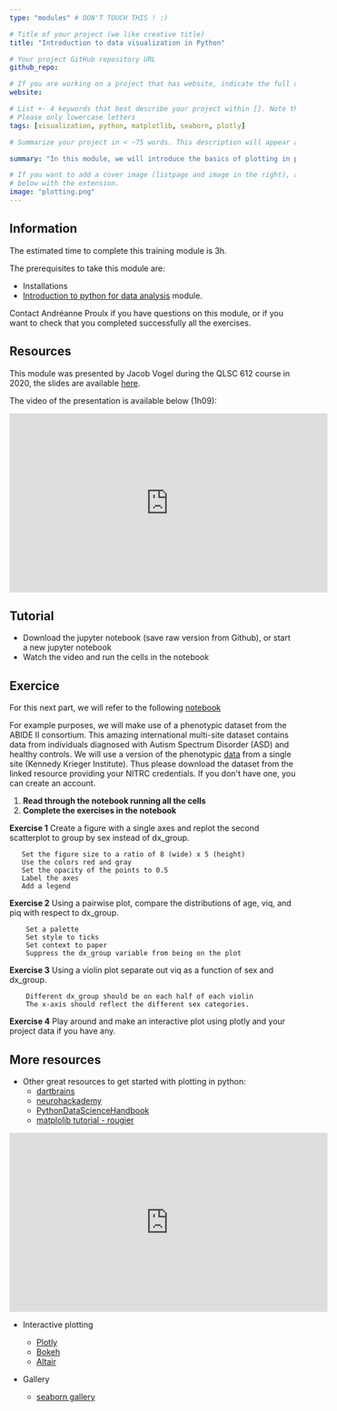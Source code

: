 ```yaml
---
type: "modules" # DON'T TOUCH THIS ! :)

# Title of your project (we like creative title)
title: "Introduction to data visualization in Python"

# Your project GitHub repository URL
github_repo:

# If you are working on a project that has website, indicate the full url including "https://" below or leave it empty.
website:

# List +- 4 keywords that best describe your project within []. Note that the project summary also involves a number of key words. Those are listed on top of the [github repository](https://github.com/PSY6983-2021/project_template), click `manage topics`.
# Please only lowercase letters
tags: [visualization, python, matplotlib, seaborn, plotly]

# Summarize your project in < ~75 words. This description will appear at the top of your page and on the list page with other projects..

summary: "In this module, we will introduce the basics of plotting in python with some of most commonly used packages such as matplotlib and seaborn."

# If you want to add a cover image (listpage and image in the right), add it to your directory and indicate the name
# below with the extension.
image: "plotting.png"
---
```

<!-- This is an html comment and this won't appear in the rendered page. You are now editing the "content" area, the core of your description. Everything that you can do in markdown is allowed below. We added a couple of comments to guide your through documenting your progress. -->

## Information

The estimated time to complete this training module is 3h.

The prerequisites to take this module are:
 * Installations
 * [Introduction to python for data analysis](https://psy6983.brainhackmtl.org/modules/python_data_analysis/) module.

Contact Andréanne Proulx if you have questions on this module, or if you want to check that you completed successfully all the exercises.


## Resources
This module was presented by Jacob Vogel during the QLSC 612 course in 2020, the slides are available [here](https://github.com/neurodatascience/course-materials-2020/blob/master/lectures/14-may/01-data-visualization/python_visualization_for_data.ipynb).

The video of the presentation is available below (1h09):
<iframe width="560" height="315" src="https://www.youtube.com/embed/lJyFWTT7sCY" title="YouTube video player" frameborder="0" allow="accelerometer; autoplay; clipboard-write; encrypted-media; gyroscope; picture-in-picture" allowfullscreen></iframe>

## Tutorial

 * Download the jupyter notebook (save raw version from Github), or start a new jupyter notebook 
 * Watch the video and  run the cells in the notebook

## Exercice

For this next part, we will refer to the following [notebook](https://github.com/BrainhackMTL/psy6983_2021/blob/master/content/en/modules/python_visualization/python_visualization_intro_rmv_answ.ipynb)

For example purposes, we will make use of a phenotypic dataset from the ABIDE II consortium. This amazing international multi-site dataset contains data from individuals diagnosed with Autism Spectrum Disorder (ASD) and healthy controls. We will use a version of the phenotypic  [data](http://fcon_1000.projects.nitrc.org/indi/abide/abide_II.html) from a single site (Kennedy Krieger Institute). Thus please download the dataset from the linked resource providing your NITRC credentials. If you don't have one, you can create an account.

1. **Read through the notebook running all the cells**
2. **Complete the exercises in the notebook**

**Exercise 1** Create a figure with a single axes and replot the second scatterplot to group by sex instead of dx_group.

       Set the figure size to a ratio of 8 (wide) x 5 (height)
       Use the colors red and gray
       Set the opacity of the points to 0.5
       Label the axes
       Add a legend
     
**Exercise 2** Using a pairwise plot, compare the distributions of age, viq, and piq with respect to dx_group.

        Set a palette
        Set style to ticks
        Set context to paper
        Suppress the dx_group variable from being on the plot
        
**Exercise 3** Using a violin plot separate out viq as a function of sex and dx_group.

        Different dx_group should be on each half of each violin
        The x-axis should reflect the different sex categories.

**Exercise 4** Play around and make an interactive plot using plotly and your project data if you have any.

## More resources

- Other great resources to get started with plotting in python:
   -  [dartbrains](https://dartbrains.org/content/Introduction_to_Plotting.html)
   -  [neurohackademy](https://github.com/neurohackademy/visualization-in-python/blob/master/visualization-in-python.ipynb)
   -  [PythonDataScienceHandbook](https://nbviewer.jupyter.org/github/jakevdp/PythonDataScienceHandbook/blob/master/notebooks/04.00-Introduction-To-Matplotlib.ipynb)
   -  [matplolib tutorial - rougier](https://github.com/rougier/matplotlib-tutorial)

<iframe width="560" height="315" src="https://www.youtube.com/embed/FwM_6oZo_2g" title="YouTube video player" frameborder="0" allow="accelerometer; autoplay; clipboard-write; encrypted-media; gyroscope; picture-in-picture" allowfullscreen></iframe>

- Interactive plotting 
   - [Plotly](https://plotly.com/python/)
   - [Bokeh](https://docs.bokeh.org/en/latest/index.html)
   - [Altair](https://altair-viz.github.io/)
   
- Gallery
   - [seaborn gallery](https://seaborn.pydata.org/examples/index.html)
